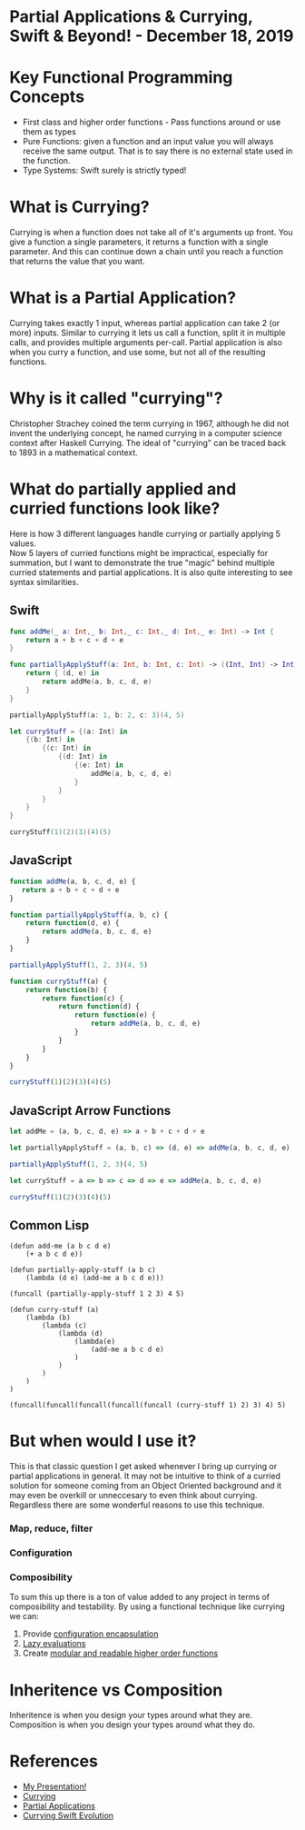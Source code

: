 # Partial Applications & Currying, Swift & Beyond! - December 18, 2019

# Key Functional Programming Concepts

- First class and higher order functions - Pass functions around or use them as types
- Pure Functions: given a function and an input value you will always receive the same output. That is to say there is no external state used in the function.
- Type Systems: Swift surely is strictly typed!

# What is Currying?

Currying is when a function does not take all of it's arguments up front.  You give a function a single parameters, it returns a function with a single parameter. And this can continue down a chain until you reach a function that returns the value that you want.

# What is a Partial Application?

Currying takes exactly 1 input, whereas partial application can take 2 (or more) inputs. Similar to currying it lets us call a function, split it in multiple calls, and provides multiple arguments per-call.
Partial application is also when you curry a function, and use some, but not all of the resulting functions.

# Why is it called "currying"?
Christopher Strachey coined the term currying in 1967, although he did not invent the underlying concept, he named currying in a computer science context after Haskell Currying.  The ideal of "currying" can be traced back to 1893 in a mathematical context.

# What do partially applied and curried functions look like?

Here is how 3 different languages handle currying or partially applying 5 values.  
Now 5 layers of curried functions might be impractical, especially for summation, but I want to demonstrate the true "magic" behind multiple curried statements and partial applications.
It is also quite interesting to see syntax similarities.

## Swift
```swift
func addMe(_ a: Int,_ b: Int,_ c: Int,_ d: Int,_ e: Int) -> Int {
    return a + b + c + d + e
}

func partiallyApplyStuff(a: Int, b: Int, c: Int) -> ((Int, Int) -> Int) {
    return { (d, e) in
        return addMe(a, b, c, d, e)
    }
}

partiallyApplyStuff(a: 1, b: 2, c: 3)(4, 5)

let curryStuff = {(a: Int) in
    {(b: Int) in
        {(c: Int) in
            {(d: Int) in
                {(e: Int) in
                    addMe(a, b, c, d, e)
                }
            }
        }
    }
}

curryStuff(1)(2)(3)(4)(5)
```


## JavaScript
```javascript
function addMe(a, b, c, d, e) {
   return a + b + c + d + e
}

function partiallyApplyStuff(a, b, c) {
    return function(d, e) {
        return addMe(a, b, c, d, e)
    }
}

partiallyApplyStuff(1, 2, 3)(4, 5)

function curryStuff(a) {
    return function(b) {
        return function(c) {
            return function(d) {
                return function(e) {
                    return addMe(a, b, c, d, e)
                }
            }
        }
    }
}

curryStuff(1)(2)(3)(4)(5)
```

## JavaScript Arrow Functions
```javascript
let addMe = (a, b, c, d, e) => a + b + c + d + e

let partiallyApplyStuff = (a, b, c) => (d, e) => addMe(a, b, c, d, e)

partiallyApplyStuff(1, 2, 3)(4, 5)

let curryStuff = a => b => c => d => e => addMe(a, b, c, d, e) 

curryStuff(1)(2)(3)(4)(5)
```

## Common Lisp
```common-lisp
(defun add-me (a b c d e)
    (+ a b c d e))
​
(defun partially-apply-stuff (a b c)
    (lambda (d e) (add-me a b c d e)))
  
(funcall (partially-apply-stuff 1 2 3) 4 5)

(defun curry-stuff (a)
    (lambda (b) 
        (lambda (c) 
            (lambda (d)
                (lambda(e)
                    (add-me a b c d e)
                )
            )
        )
    )
)

(funcall(funcall(funcall(funcall(funcall (curry-stuff 1) 2) 3) 4) 5)
```

# But when would I use it?

This is that classic question I get asked whenever I bring up currying or partial applications in general.
It may not be intuitive to think of a curried solution for someone coming from an Object Oriented background and it may even be overkill or unneccesary to even think about currying.  Regardless there are some wonderful reasons to use this technique.

### Map, reduce, filter
### Configuration
### Composibility

To sum this up there is a ton of value added to any project in terms of composibility and testability.  By using a functional technique like currying we can:
1. Provide [configuration encapsulation](./apiConfiguration.swift)
1. [Lazy evaluations](./urlSessionCurry.swift)
1. Create [modular and readable higher order functions](./currying.swift)

# Inheritence vs Composition
Inheritence is when you design your types around what they are.
Composition is when you design your types around what they do.

# References
- [My Presentation!](./functionalSwift.key)
- [Currying](https://en.wikipedia.org/wiki/Currying)
- [Partial Applications](https://en.wikipedia.org/wiki/Partial_application)
- [Currying Swift Evolution](https://github.com/apple/swift-evolution/blob/master/proposals/0002-remove-currying.md)